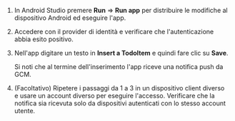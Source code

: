 
1. In Android Studio premere **Run** => **Run app** per distribuire le modifiche al dispositivo Android ed eseguire l'app.

2. Accedere con il provider di identità e verificare che l'autenticazione abbia esito positivo.

3. Nell'app digitare un testo in **Insert a TodoItem** e quindi fare clic su **Save**.

   	Si noti che al termine dell'inserimento l'app riceve una notifica push da GCM.

4. (Facoltativo) Ripetere i passaggi da 1 a 3 in un dispositivo client diverso e usare un account diverso per eseguire l'accesso. Verificare che la notifica sia ricevuta solo da dispositivi autenticati con lo stesso account utente.

<!---HONumber=62-->